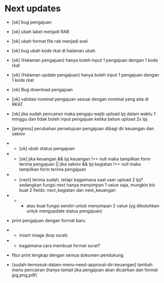 # Next updates

- [ok] bug pengajuan
- [ok] ubah label menjadi RAB
- [ok] ubah format file rab menjadi exel
- [ok] bug ubah kode rkat di halaman ubah
- [ok] (Halaman pengajuan) hanya boleh input 1 pengajuan dengan 1 kode rkat
- [ok] (Halaman update pengajuan) hanya boleh input 1 pengajuan dengan 1 kode rkat
- [ok] Bug download pengajuan
- [ok] validasi nominal pengajuan sesuai dengan nominal yang ada di RKAT
- [ok] jika sudah pencairan maka pengaju wajib upload lpj dalam waktu 1 minggu dan tidak boleh input pengajuan ketika belum upload 2x lpj
- [progress] perubahan persetujuan pengajuan dibagi dir keuangan dan sekniv
- - [ok] ubah status pengajuan
- - [ok] jika keuangan && lpj keuangan !== null maka tampilkan form terima pengajuan || jika sekniv && lpj kegiatan !== null maka tampilkan form terima pengajuan
- - [next] terima sudah, tetapi bagaimana saat user upload 2 lpj? sedangkan fungsi next hanya menyimpan 1 value saja, mungkin bis buat 2 fields: next_kegiatan dan next_keuangan
- - - atau buat fungsi sendiri untuk menyimpan 2 value (yg dibutuhkan untuk mengupdate status pengajuan)

- print pengajuan dengan format baru
- - insert image (kop surat)
- - bagaimana cara membuat format surat?
- fitur print lengkap dengan semua dokumen pendukung
- [sudah-termasuk-dalam-menu-need-approval-dir-keuangan] tambah menu pencairan (hanya tampil jika pengajuan akan dicairkan dan format jpg,png,pdf)
